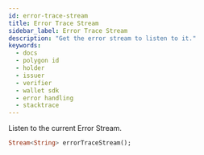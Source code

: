 ```yaml
---
id: error-trace-stream
title: Error Trace Stream
sidebar_label: Error Trace Stream
description: "Get the error stream to listen to it."
keywords:
  - docs
  - polygon id
  - holder
  - issuer
  - verifier
  - wallet sdk
  - error handling
  - stacktrace
---
```

 
Listen to the current Error Stream.

```dart
Stream<String> errorTraceStream();
```